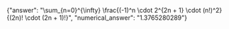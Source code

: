 {"answer": "\\sum_{n=0}^{\\infty} \\frac{(-1)^n \\cdot 2^{2n + 1} \\cdot (n!)^2}{(2n)! \\cdot (2n + 1)!}", "numerical_answer": "1.3765280289"}